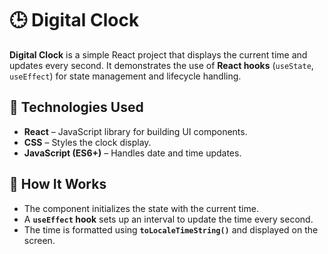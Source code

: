 # 🕒 Digital Clock

**Digital Clock** is a simple React project that displays the current time and updates every second. It demonstrates the use of **React hooks** (`useState`, `useEffect`) for state management and lifecycle handling.

## 🚀 Technologies Used
- **React** – JavaScript library for building UI components.
- **CSS** – Styles the clock display.
- **JavaScript (ES6+)** – Handles date and time updates.

## 🔧 How It Works
- The component initializes the state with the current time.
- A **`useEffect` hook** sets up an interval to update the time every second.
- The time is formatted using **`toLocaleTimeString()`** and displayed on the screen.
